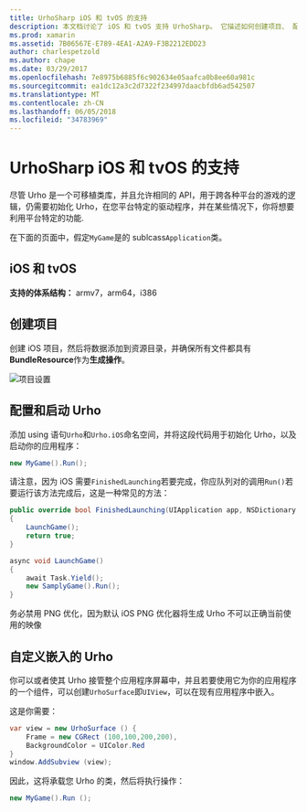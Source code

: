 ```yaml
---
title: UrhoSharp iOS 和 tvOS 的支持
description: 本文档讨论了 iOS 和 tvOS 支持 UrhoSharp。 它描述如何创建项目、 配置和启动 Urho，和执行 Urho 自定义嵌入。
ms.prod: xamarin
ms.assetid: 7B06567E-E789-4EA1-A2A9-F3B2212EDD23
author: charlespetzold
ms.author: chape
ms.date: 03/29/2017
ms.openlocfilehash: 7e8975b6885f6c902634e05aafca0b8ee60a981c
ms.sourcegitcommit: ea1dc12a3c2d7322f234997daacbfdb6ad542507
ms.translationtype: MT
ms.contentlocale: zh-CN
ms.lasthandoff: 06/05/2018
ms.locfileid: "34783969"
---
```

# <a name="urhosharp-ios-and-tvos-support"></a>UrhoSharp iOS 和 tvOS 的支持

尽管 Urho 是一个可移植类库，并且允许相同的 API，用于跨各种平台的游戏的逻辑，仍需要初始化 Urho，在您平台特定的驱动程序，并在某些情况下，你将想要利用平台特定的功能.

在下面的页面中，假定`MyGame`是的 sublcass`Application`类。

## <a name="ios-and-tvos"></a>iOS 和 tvOS

**支持的体系结构：** armv7，arm64，i386

## <a name="creating-a-project"></a>创建项目

创建 iOS 项目，然后将数据添加到资源目录，并确保所有文件都具有**BundleResource**作为**生成操作**。

![项目设置](ios-images/image-4.png "的数据添加到的资源目录")

## <a name="configuring-and-launching-urho"></a>配置和启动 Urho

添加 using 语句`Urho`和`Urho.iOS`命名空间，并将这段代码用于初始化 Urho，以及启动你的应用程序：

```csharp
new MyGame().Run();
```

请注意，因为 iOS 需要`FinishedLaunching`若要完成，你应队列对的调用`Run()`若要运行该方法完成后，这是一种常见的方法：

```csharp
public override bool FinishedLaunching(UIApplication app, NSDictionary options)
{
    LaunchGame();
    return true;
}

async void LaunchGame()
{
    await Task.Yield();
    new SamplyGame().Run();
}
```

务必禁用 PNG 优化，因为默认 iOS PNG 优化器将生成 Urho 不可以正确当前使用的映像

## <a name="custom-embedding-of-urho"></a>自定义嵌入的 Urho

你可以或者使其 Urho 接管整个应用程序屏幕中，并且若要使用它为你的应用程序的一个组件，可以创建`UrhoSurface`即`UIView`，可以在现有应用程序中嵌入。

这是你需要：

```csharp
var view = new UrhoSurface () {
    Frame = new CGRect (100,100,200,200),
    BackgroundColor = UIColor.Red
}
window.AddSubview (view);
```

因此，这将承载您 Urho 的类，然后将执行操作：

```csharp
new MyGame().Run ();
```

